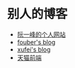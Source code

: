 # 别人的博客

- [阮一峰的个人网站](http://www.ruanyifeng.com/home.html)
- [fouber's blog](https://github.com/fouber/blog/issues)
- [xufei's blog](https://github.com/xufei/blog/issues)
- [天猫前端](http://tmallfe.github.io/)



